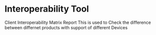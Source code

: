 Interoperability Tool
==

Client Interoperability Matrix Report
This is used to Check the difference between differnet products with support of different Devices
